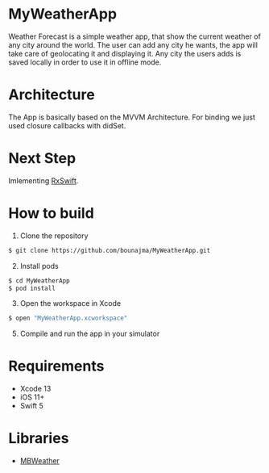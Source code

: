 # MyWeatherApp

Weather Forecast is a simple weather app, that show the current weather of any city around the world.
The user can add any city he wants, the app will take care of geolocating it and displaying it.
Any city the users adds is saved locally in order to use it in offline mode.

# Architecture

The App is basically based on the MVVM Architecture. For binding we just used closure callbacks with didSet.

# Next Step

Imlementing [RxSwift](https://github.com/ReactiveX/RxSwift).

# How to build

1) Clone the repository

```bash
$ git clone https://github.com/bounajma/MyWeatherApp.git
```

2) Install pods

```bash
$ cd MyWeatherApp
$ pod install
```

3) Open the workspace in Xcode

```bash
$ open "MyWeatherApp.xcworkspace"
```
 
5) Compile and run the app in your simulator

# Requirements

* Xcode 13
* iOS 11+
* Swift 5

# Libraries

* [MBWeather](https://github.com/bounajma/MBWeather)
